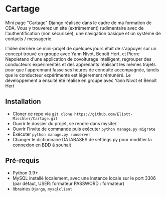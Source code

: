 # Cartage
Mini page "Cartage" Django réalisée dans le cadre de ma formation de CDA. Vous y trouverez un site (extrêmement) rudimentaire avec de l'authentification (non sécurisée), une navigation basique et un système de contacts / messagerie. 

L'idée derrière ce mini-projet de quelques jours était de s'appuyer sur un concept trouvé en groupe avec Yann Nivot, Benoît Hert, et Pierre Napoletano d'une application de covoiturage intelligent, regrouper des conducteurs expérimentés et des apprenants réalisant les mêmes trajets pour que l'apprennant fasse ses heures de conduite accompagnée, tandis que le conducteur expérimenté est légèrement rémunéré. Le développement a ensuité été réalisé en groupe avec Yann Nivot et Benoît Hert

## Installation
- Cloner ce repo via `git clone https://github.com/Eliott-Mischler/Cartage.git`
- Ouvrir le dossier du projet, se rendre dans mysite/
- Ouvrir l'invite de commande puis exécuter `python manage.py migrate`
- Exécuter `python manage.py runserver`
- Changer le dictionnaire DATABASES de settings.py pour modifier la connexion en BDD à souhait

## Pré-requis
- Python 3.9+
- MySQL installé localement, avec une instance locale sur le port 3306 (par défaut, USER: formateur PASSWORD : formateur)
- librairies `Django`, `mysqlclient`
